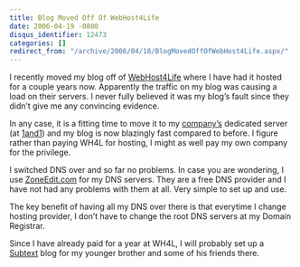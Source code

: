 ```yaml
---
title: Blog Moved Off Of WebHost4Life
date: 2006-04-19 -0800
disqus_identifier: 12473
categories: []
redirect_from: "/archive/2006/04/18/BlogMovedOffOfWebHost4Life.aspx/"
---
```


I recently moved my blog off of
[WebHost4Life](http://webhost4life.com/ "Web Host 4 Life Website") where
I have had it hosted for a couple years now. Apparently the traffic on
my blog was causing a load on their servers. I never fully believed it
was my blog’s fault since they didn’t give me any convincing evidence.

In any case, it is a fitting time to move it to my
[company’s](http://veloc-it.com/ "VelocIT Website") dedicated server (at
[1and1](http://1and1.com/ "1 and 1 Website")) and my blog is now
blazingly fast compared to before. I figure rather than paying WH4L for
hosting, I might as well pay my own company for the privilege.

I switched DNS over and so far no problems. In case you are wondering, I
use [ZoneEdit.com](http://zoneedit.com/ "Zone Edit DNS") for my DNS
servers. They are a free DNS provider and I have not had any problems
with them at all. Very simple to set up and use.

The key benefit of having all my DNS over there is that everytime I
change hosting provider, I don’t have to change the root DNS servers at
my Domain Registrar.

Since I have already paid for a year at WH4L, I will probably set up a
[Subtext](http://subtextproject.com/ "Subtext Project Website") blog for
my younger brother and some of his friends there.

